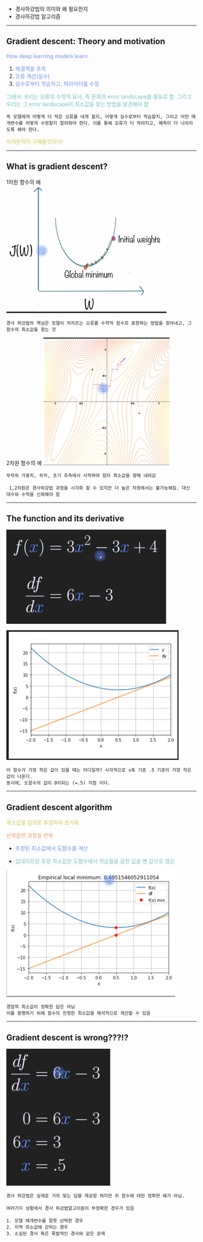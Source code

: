 - 경사하강법의 의미와 왜 필요한지
- 경사하강법 알고리즘

---
## Gradient descent: Theory and motivation

<span style="color:rgb(118, 147, 234)">How deep learning models learn:</span> 
1) <span style="color:rgb(118, 147, 234)">해결책을 추측</span>
2) <span style="color:rgb(118, 147, 234)">오류 계산(실수)</span>
3) <span style="color:rgb(118, 147, 234)">실수로부터 학습하고, 파라미터를 수정</span> 

<span style="color:rgb(116, 195, 194)">그래서: 우리는 오류의 수학적 묘사, 즉 문제의 error landscape를 필요로 함. 그리고 우리는 그 error landscape의 최소값을 찾는 방법을 발견해야 함</span>

	즉 모델에게 어떻게 더 적은 오류를 내게 할지, 어떻게 실수로부터 학습할지, 그리고 어떤 매개변수를 어떻게 수정할지 알려줘야 한다. 이를 통해 오류가 더 작아지고, 예측이 더 나아지도록 해야 한다.

<span style="color:rgb(205, 205, 81)">미적분학이 구해줄것이다!</span> 

---
## What is gradient descent?

1차원 함수의 예
![30.Pasted image 20241009211706](../pic/6.%20Gradient%20descent/30.Pasted%20image%2020241009211706.png)

	경사 하강법의 핵심은 모델이 저지르는 오류를 수학적 함수로 표현하는 방법을 찾아내고, 그 함수의 최소값을 찾는 것

2차원 함수의 예
![30.Pasted image 20241009212030](../pic/6.%20Gradient%20descent/30.Pasted%20image%2020241009212030.png)

	무작위 가중치, 위치, 초기 추측에서 시작하여 점차 최소값을 향해 내려감

	 1,2차원은 경사하강법 과정을 시각화 할 수 있지만 더 높은 차원에서는 불가능해짐. 대신 대수와 수학을 신뢰해야 함

---
## The function and its derivative

![30.Pasted image 20241009212450](../pic/6.%20Gradient%20descent/30.Pasted%20image%2020241009212450.png)

![30.Pasted image 20241009212506](../pic/6.%20Gradient%20descent/30.Pasted%20image%2020241009212506.png)

	이 함수가 가장 작은 값이 있을 때는 어디일까? 시각적으로 x축 기준 .5 기준이 가장 작은 값이 나온다.
	동시에, 도함수의 값이 0이되는 (=.5) 지점 이다.

---
## Gradient descent algorithm

<span style="color:rgb(205, 205, 81)">최소값을 임의로 추정하여 초기화</span>

<span style="color:rgb(236, 158, 111)">반복훈련 과정을 반복</span>

-  <span style="color:rgb(118, 147, 234)">추정된 최소값에서 도함수를 계산</span>

-  <span style="color:rgb(116, 195, 194)">업데이트된 추정 최소값은 도함수에서 학습률을 곱한 값을 뺀 값으로 갱신</span>

![30.Pasted image 20241009214104](../pic/6.%20Gradient%20descent/30.Pasted%20image%2020241009214104.png)

	경험적 최소값이 정확한 답은 아님
	이를 증명하기 위해 함수의 진정한 최소값을 해석적으로 계산할 수 있음
---
## Gradient descent is wrong???!?

![30.Pasted image 20241009214319](../pic/6.%20Gradient%20descent/30.Pasted%20image%2020241009214319.png)

	경사 하강법은 실제로 거의 맞는 답을 제공함 하지만 위 함수에 대한 정확한 해가 아님.

	여러가지 상황에서 경사 하강법알고리즘이 부정확한 경우가 있음
	
	1. 모델 매개변수를 잘못 선택한 경우
	2. 지역 최소값에 갇히는 경우
	3. 소실된 경사 혹은 폭발적인 경사와 같은 문제
